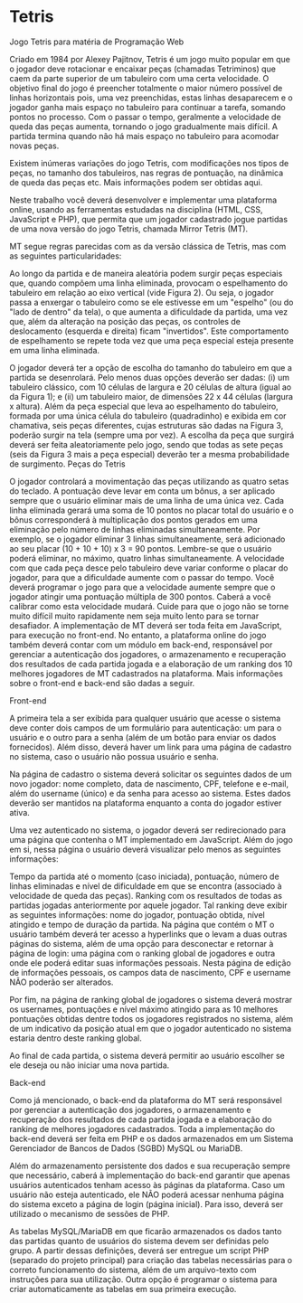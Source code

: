 # Tetris
Jogo Tetris para matéria de Programação Web

Criado em 1984 por Alexey Pajitnov, Tetris é um jogo muito popular em que o jogador deve rotacionar e encaixar peças (chamadas Tetriminos) que caem da parte superior de um tabuleiro com uma certa velocidade. O objetivo final do jogo é preencher totalmente o maior número possível de linhas horizontais pois, uma vez preenchidas, estas linhas desaparecem e o jogador ganha mais espaço no tabuleiro para continuar a tarefa, somando pontos no processo. Com o passar o tempo, geralmente a velocidade de queda das peças aumenta, tornando o jogo gradualmente mais difícil. A partida termina quando não há mais espaço no tabuleiro para acomodar novas peças.


Existem inúmeras variações do jogo Tetris, com modificações nos tipos de peças, no tamanho dos tabuleiros, nas regras de pontuação, na dinâmica de queda das peças etc. Mais informações podem ser obtidas aqui.

Neste trabalho você deverá desenvolver e implementar uma plataforma online, usando as ferramentas estudadas na disciplina (HTML, CSS, JavaScript e PHP), que permita que um jogador cadastrado jogue partidas de uma nova versão do jogo Tetris, chamada Mirror Tetris (MT).

MT segue regras parecidas com as da versão clássica de Tetris, mas com as seguintes particularidades:

Ao longo da partida e de maneira aleatória podem surgir peças especiais que, quando compõem uma linha eliminada, provocam o espelhamento do tabuleiro em relação ao eixo vertical (vide Figura 2). Ou seja, o jogador passa a enxergar o tabuleiro como se ele estivesse em um "espelho" (ou do "lado de dentro" da tela), o que aumenta a dificuldade da partida, uma vez que, além da alteração na posição das peças, os controles de deslocamento (esquerda e direita) ficam "invertidos". Este comportamento de espelhamento se repete toda vez que uma peça especial esteja presente em uma linha eliminada.

O jogador deverá ter a opção de escolha do tamanho do tabuleiro em que a partida se desenrolará. Pelo menos duas opções deverão ser dadas: (i) um tabuleiro clássico, com 10 células de largura e 20 células de altura (igual ao da Figura 1); e (ii) um tabuleiro maior, de dimensões 22 x 44 células (largura x altura).
Além da peça especial que leva ao espelhamento do tabuleiro, formada por uma única célula do tabuleiro (quadradinho) e exibida em cor chamativa, seis peças diferentes, cujas estruturas são dadas na Figura 3, poderão surgir na tela (sempre uma por vez). A escolha da peça que surgirá deverá ser feita aleatoriamente pelo jogo, sendo que todas as sete peças (seis da Figura 3 mais a peça especial) deverão ter a mesma probabilidade de surgimento.
Peças do Tetris

O jogador controlará a movimentação das peças utilizando as quatro setas do teclado.
A pontuação deve levar em conta um bônus, a ser aplicado sempre que o usuário eliminar mais de uma linha de uma única vez. Cada linha eliminada gerará uma soma de 10 pontos no placar total do usuário e o bônus corresponderá à multiplicação dos pontos gerados em uma eliminação pelo número de linhas eliminadas simultaneamente. Por exemplo, se o jogador eliminar 3 linhas simultaneamente, será adicionado ao seu placar (10 + 10 + 10) x 3 = 90 pontos. Lembre-se que o usuário poderá eliminar, no máximo, quatro linhas simultaneamente.
A velocidade com que cada peça desce pelo tabuleiro deve variar conforme o placar do jogador, para que a dificuldade aumente com o passar do tempo. Você deverá programar o jogo para que a velocidade aumente sempre que o jogador atingir uma pontuação múltipla de 300 pontos. Caberá a você calibrar como esta velocidade mudará. Cuide para que o jogo não se torne muito difícil muito rapidamente nem seja muito lento para se tornar desafiador.
A implementação de MT deverá ser toda feita em JavaScript, para execução no front-end. No entanto, a plataforma online do jogo também deverá contar com um módulo em back-end, responsável por gerenciar a autenticação dos jogadores, o armazenamento e recuperação dos resultados de cada partida jogada e a elaboração de um ranking dos 10 melhores jogadores de MT cadastrados na plataforma. Mais informações sobre o front-end e back-end são dadas a seguir.

Front-end

A primeira tela a ser exibida para qualquer usuário que acesse o sistema deve conter dois campos de um formulário para autenticação: um para o usuário e o outro para a senha (além de um botão para enviar os dados fornecidos). Além disso, deverá haver um link para uma página de cadastro no sistema, caso o usuário não possua usuário e senha.

Na página de cadastro o sistema deverá solicitar os seguintes dados de um novo jogador: nome completo, data de nascimento, CPF, telefone e e-mail, além do username (único) e da senha para acesso ao sistema. Estes dados deverão ser mantidos na plataforma enquanto a conta do jogador estiver ativa.

Uma vez autenticado no sistema, o jogador deverá ser redirecionado para uma página que contenha o MT implementado em JavaScript. Além do jogo em si, nessa página o usuário deverá visualizar pelo menos as seguintes informações:

Tempo da partida até o momento (caso iniciada), pontuação, número de linhas eliminadas e nível de dificuldade em que se encontra (associado à velocidade de queda das peças).
Ranking com os resultados de todas as partidas jogadas anteriormente por aquele jogador. Tal ranking deve exibir as seguintes informações: nome do jogador, pontuação obtida, nível atingido e tempo de duração da partida.
Na página que contém o MT o usuário também deverá ter acesso a hyperlinks que o levam a duas outras páginas do sistema, além de uma opção para desconectar e retornar à página de login: uma página com o ranking global de jogadores e outra onde ele poderá editar suas informações pessoais. Nesta página de edição de informações pessoais, os campos data de nascimento, CPF e username NÃO poderão ser alterados.

Por fim, na página de ranking global de jogadores o sistema deverá mostrar os usernames, pontuações e nível máximo atingido para as 10 melhores pontuações obtidas dentre todos os jogadores registrados no sistema, além de um indicativo da posição atual em que o jogador autenticado no sistema estaria dentro deste ranking global.

Ao final de cada partida, o sistema deverá permitir ao usuário escolher se ele deseja ou não iniciar uma nova partida.


Back-end

Como já mencionado, o back-end da plataforma do MT será responsável por gerenciar a autenticação dos jogadores, o armazenamento e recuperação dos resultados de cada partida jogada e a elaboração do ranking de melhores jogadores cadastrados. Toda a implementação do back-end deverá ser feita em PHP e os dados armazenados em um Sistema Gerenciador de Bancos de Dados (SGBD) MySQL ou MariaDB.

Além do armazenamento persistente dos dados e sua recuperação sempre que necessário, caberá à implementação do back-end garantir que apenas usuários autenticados tenham acesso às páginas da plataforma. Caso um usuário não esteja autenticado, ele NÃO poderá acessar nenhuma página do sistema exceto a página de login (página inicial). Para isso, deverá ser utilizado o mecanismo de sessões de PHP.

As tabelas MySQL/MariaDB em que ficarão armazenados os dados tanto das partidas quanto de usuários do sistema devem ser definidas pelo grupo. A partir dessas definições, deverá ser entregue um script PHP (separado do projeto principal) para criação das tabelas necessárias para o correto funcionamento do sistema, além de um arquivo-texto com instruções para sua utilização. Outra opção é programar o sistema para criar automaticamente as tabelas em sua primeira execução.
